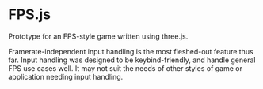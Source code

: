 FPS.js
======

Prototype for an FPS-style game written using three.js.

Framerate-independent input handling is the most fleshed-out feature thus far. Input handling was designed to be keybind-friendly, and handle general FPS use cases well. It may not suit the needs of other styles of game or application needing input handling.


